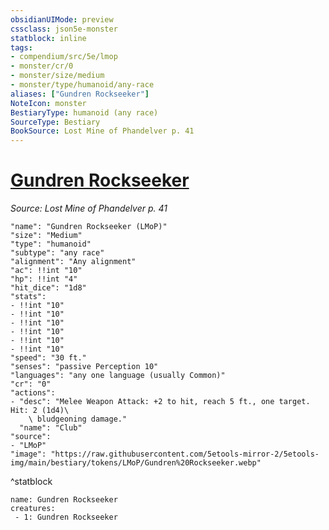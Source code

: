 ```yaml
---
obsidianUIMode: preview
cssclass: json5e-monster
statblock: inline
tags:
- compendium/src/5e/lmop
- monster/cr/0
- monster/size/medium
- monster/type/humanoid/any-race
aliases: ["Gundren Rockseeker"]
NoteIcon: monster
BestiaryType: humanoid (any race)
SourceType: Bestiary
BookSource: Lost Mine of Phandelver p. 41
---
```

# [Gundren Rockseeker](2-Mechanics/CLI/bestiary/npc/gundren-rockseeker-lmop.md)
*Source: Lost Mine of Phandelver p. 41*  

```statblock
"name": "Gundren Rockseeker (LMoP)"
"size": "Medium"
"type": "humanoid"
"subtype": "any race"
"alignment": "Any alignment"
"ac": !!int "10"
"hp": !!int "4"
"hit_dice": "1d8"
"stats":
- !!int "10"
- !!int "10"
- !!int "10"
- !!int "10"
- !!int "10"
- !!int "10"
"speed": "30 ft."
"senses": "passive Perception 10"
"languages": "any one language (usually Common)"
"cr": "0"
"actions":
- "desc": "Melee Weapon Attack: +2 to hit, reach 5 ft., one target. Hit: 2 (1d4)\
    \ bludgeoning damage."
  "name": "Club"
"source":
- "LMoP"
"image": "https://raw.githubusercontent.com/5etools-mirror-2/5etools-img/main/bestiary/tokens/LMoP/Gundren%20Rockseeker.webp"
```
^statblock

```encounter-table
name: Gundren Rockseeker
creatures:
 - 1: Gundren Rockseeker
```
